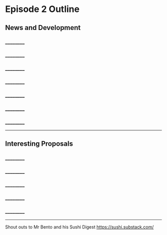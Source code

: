 #  Episode 2 Outline

## News and Development

### ________


### ________


### ________


### ________


### ________

### ________


### ________



* * *

## Interesting Proposals
### ________



### ________



### ________



### ________


### ________


***

Shout outs to Mr Bento and his Sushi Digest https://sushi.substack.com/
